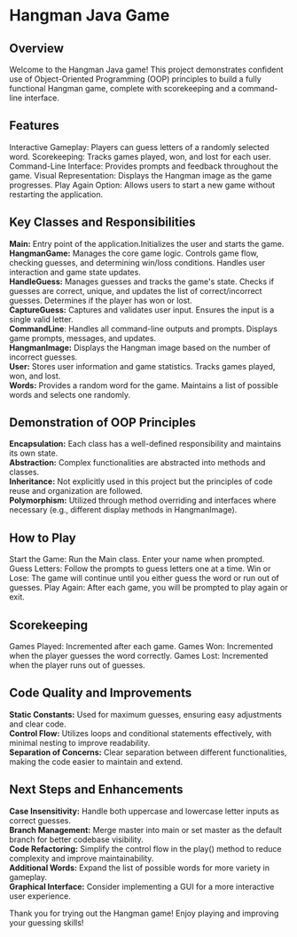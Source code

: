 # Hangman Java Game

## Overview
Welcome to the Hangman Java game! This project demonstrates confident use of Object-Oriented Programming (OOP) principles to build a fully functional Hangman game, complete with scorekeeping and a command-line interface.

## Features
Interactive Gameplay: Players can guess letters of a randomly selected word.
Scorekeeping: Tracks games played, won, and lost for each user.
Command-Line Interface: Provides prompts and feedback throughout the game.
Visual Representation: Displays the Hangman image as the game progresses.
Play Again Option: Allows users to start a new game without restarting the application.

## Key Classes and Responsibilities
**Main:** Entry point of the application.Initializes the user and starts the game.                       
**HangmanGame:** Manages the core game logic. Controls game flow, checking guesses, and determining win/loss conditions. Handles user interaction and game state updates.              
**HandleGuess:** Manages guesses and tracks the game's state. Checks if guesses are correct, unique, and updates the list of correct/incorrect guesses. Determines if the player has won or lost.              
**CaptureGuess:** Captures and validates user input. Ensures the input is a single valid letter.                
**CommandLine**: Handles all command-line outputs and prompts. Displays game prompts, messages, and updates.              
**HangmanImage:** Displays the Hangman image based on the number of incorrect guesses.                  
**User:** Stores user information and game statistics. Tracks games played, won, and lost.                            
**Words:** Provides a random word for the game. Maintains a list of possible words and selects one randomly.                                    

## Demonstration of OOP Principles
**Encapsulation:** Each class has a well-defined responsibility and maintains its own state.                               
**Abstraction:** Complex functionalities are abstracted into methods and classes.                                      
**Inheritance:** Not explicitly used in this project but the principles of code reuse and organization are followed.                           
**Polymorphism:** Utilized through method overriding and interfaces where necessary (e.g., different display methods in HangmanImage).                             

## How to Play
Start the Game: Run the Main class. Enter your name when prompted.
Guess Letters: Follow the prompts to guess letters one at a time.
Win or Lose: The game will continue until you either guess the word or run out of guesses.
Play Again: After each game, you will be prompted to play again or exit.

## Scorekeeping
Games Played: Incremented after each game.
Games Won: Incremented when the player guesses the word correctly.
Games Lost: Incremented when the player runs out of guesses.

## Code Quality and Improvements
**Static Constants:** Used for maximum guesses, ensuring easy adjustments and clear code.                                                                                  
**Control Flow:** Utilizes loops and conditional statements effectively, with minimal nesting to improve readability.                                                             
**Separation of Concerns:** Clear separation between different functionalities, making the code easier to maintain and extend.                                               

## Next Steps and Enhancements
**Case Insensitivity:** Handle both uppercase and lowercase letter inputs as correct guesses.                                 
**Branch Management:** Merge master into main or set master as the default branch for better codebase visibility.                         
**Code Refactoring:** Simplify the control flow in the play() method to reduce complexity and improve maintainability.                           
**Additional Words:** Expand the list of possible words for more variety in gameplay.                        
**Graphical Interface:** Consider implementing a GUI for a more interactive user experience.                               

Thank you for trying out the Hangman game! Enjoy playing and improving your guessing skills!
